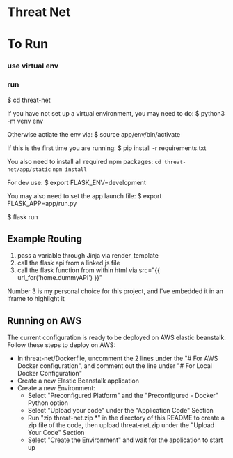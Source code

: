 # Threat Net

# To Run

### use virtual env
### run

$ cd threat-net

If you have not set up a virtual environment, you may need to do:
$ python3 -m venv env

Otherwise actiate the env via:
$ source app/env/bin/activate

If this is the first time you are running:
$ pip install -r requirements.txt

You also need to install all required npm packages:
`cd threat-net/app/static`
`npm install`

For dev use:
$ export FLASK_ENV=development

You may also need to set the app launch file:
$ export FLASK_APP=app/run.py

$ flask run




## Example Routing

1. pass a variable through Jinja via render_template
2. call the flask api from a linked js file
3. call the flask function from within html via src="{{ url_for('home.dummyAPI') }}"

Number 3 is my personal choice for this project, and I've embedded it in an iframe to highlight it


## Running on AWS
The current configuration is ready to be deployed on AWS elastic beanstalk. Follow these steps to deploy on AWS:
- In threat-net/Dockerfile, uncomment the 2 lines under the "# For AWS Docker configuration", and comment out the line under "# For Local Docker Configuration"
- Create a new Elastic Beanstalk application
- Create a new Environment:
	- Select "Preconfigured Platform" and the "Preconfigured - Docker" Python option
	- Select "Upload your code" under the "Application Code" Section
	- Run "zip threat-net.zip *" in the directory of this README to create a zip file of the code, then upload threat-net.zip under the "Upload Your Code" Section
	- Select "Create the Environment" and wait for the application to start up
